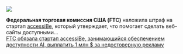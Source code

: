 <!--2025-01-04 20:58:47-->
<div class="yb">
  <div class="rss smaller1 habr"><img src="https://habrastorage.org/getpro/habr/upload_files/f92/e84/b9b/f92e84b9bc54645b02b65793e5056d4f.png" /><p><strong>Федеральная торговая комиссия США (FTC)</strong> наложила штраф на стартап <a href="https://techcrunch.com/2021/02/10/accessibility-overlay-startup-accessibe-closes-28m-series-a/">accessiBe</a>, который утверждает, что помогает сделать веб-сайты доступными... <br><a class="light" href="https://habr.com/ru/companies/bothub/news/871652/?utm_source=habrahabr&utm_medium=rss&utm_campaign=871652">FTC обязала стартап accessiBe, занимающийся обеспечением доступности AI, выплатить 1 млн $ за недостоверную рекламу</a></div>
</div>
